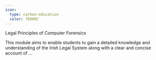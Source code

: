 ```yaml
---
icon:
  type: carbon:education
  color: 78909C
---
```

Legal Principles of Computer Forensics

This module aims to enable students to gain a detailed knowledge and understanding of the Irish Legal System along with a clear and concise account of ... 

